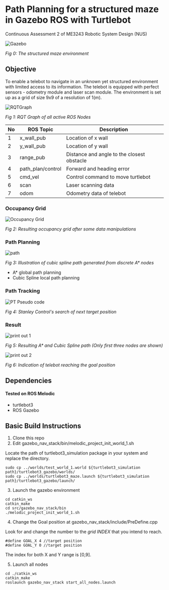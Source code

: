 # **Path Planning for a structured maze in Gazebo ROS with Turtlebot**
Continuous Assessment 2 of ME3243 Robotic System Design (NUS)

![Gazebo](./assets/pp_maze.png)

*Fig 0: The structured maze environment*


## Objective
To enable a telebot to navigate in an unknown yet structured environment with limited access to its information. The telebot is equipped with perfect sensors - odometry module and laser scan module. The environment is set up as a grid of size 9x9 of a resolution of 1(m). 

![RQTGraph](./assets/pp_rqt.png)

*Fig 1: RQT Graph of all active ROS Nodes*

No| ROS Topic          |  Description                           | 
--|-----------------|---                                        |
 1|  x_wall_pub     | Location of x wall                        | 
 2|  y_wall_pub     | Location of y wall                        | 
 3|  range_pub      | Distance and angle to the closest obstacle| 
 4|  path_plan/control    | Forward and heading error           |  
 5|  cmd_vel        | Control command to move turtlebot         |  
 6|  scan           | Laser scanning data                       | 
 7|  odom           | Odometry data of telebot                  |    



### Occupancy Grid
![Occupancy Grid](./assets/pp_occupancygrid.png)

*Fig 2: Resulting occupancy grid after some data manipulations*

### Path Planning

![path](./assets/pp_path.png)

*Fig 3: Illustration of cubic spline path generated from discrete A\* nodes*

* A* global path planning  
* Cubic Spline local path planning

### Path Tracking

![PT Pseudo code](./assets/pp_stanley.png) 

*Fig 4: Stanley Control's search of next target position*


### Result

![print out 1](./assets/pp_po1.png)

*Fig 5: Resulting A\* and Cubic Spline path (Only first three nodes are shown)*


![print out 2](./assets/pp_po2.png)

*Fig 6: Indication of telebot reaching the goal position*

## Dependencies
#### Tested on ROS Melodic

- turtlebot3
- ROS Gazebo


## Basic Build Instructions

1. Clone this repo
2. Edit gazebo_nav_stack/bin/melodic_project_init_world_1.sh


Locate the path of turtlebot3_simulation package in your system and replace the directory.
```
sudo cp ../worlds/test_world_1.world ${turtlebot3_simulation path}/turtlebot3_gazebo/worlds/
sudo cp ../worlds/turtlebot3_maze.launch ${turtlebot3_simulation path}/turtlebot3_gazebo/launch/
```

3. Launch the gazebo environment 
```
cd catkin_ws
catkin_make
cd src/gazebo_nav_stack/bin
./melodic_project_init_world_1.sh
```
4. Change the Goal position at gazebo_nav_stack/include/PreDefine.cpp 

Look for and change the number to the *grid INDEX* that you intend to reach.

```
#define GOAL_X 4 //target position
#define GOAL_Y 0 //target position
```

The index for both X and Y range is [0,9].

5. Launch all nodes 

```
cd ./catkin_ws
catkin_make
roslaunch gazebo_nav_stack start_all_nodes.launch
```

